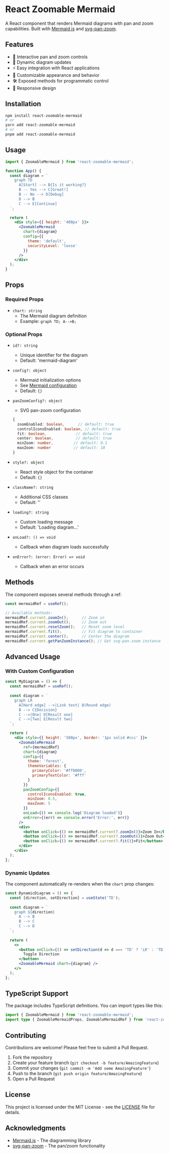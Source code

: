 # React Zoomable Mermaid

A React component that renders Mermaid diagrams with pan and zoom capabilities. Built with [Mermaid.js](https://mermaid.js.org/) and [svg-pan-zoom](https://github.com/ariutta/svg-pan-zoom).

## Features

- 🎯 Interactive pan and zoom controls
- 🔄 Dynamic diagram updates
- ⚡ Easy integration with React applications
- 🎨 Customizable appearance and behavior
- 🛠️ Exposed methods for programmatic control
- 📱 Responsive design

## Installation

```bash
npm install react-zoomable-mermaid
# or
yarn add react-zoomable-mermaid
# or
pnpm add react-zoomable-mermaid
```

## Usage

```jsx
import { ZoomableMermaid } from 'react-zoomable-mermaid';

function App() {
  const diagram = `
    graph TD
      A[Start] --> B{Is it working?}
      B -- Yes --> C[Great!]
      B -- No --> D[Debug]
      D --> B
      C --> E[Continue]
  `;

  return (
    <div style={{ height: '400px' }}>
      <ZoomableMermaid 
        chart={diagram}
        config={{
          theme: 'default',
          securityLevel: 'loose'
        }}
      />
    </div>
  );
}
```

## Props

### Required Props

- `chart: string`
  - The Mermaid diagram definition
  - Example: `graph TD; A-->B;`

### Optional Props

- `id?: string`
  - Unique identifier for the diagram
  - Default: 'mermaid-diagram'

- `config?: object`
  - Mermaid initialization options
  - See [Mermaid configuration](https://mermaid.js.org/config/configuration.html)
  - Default: `{}`

- `panZoomConfig?: object`
  - SVG pan-zoom configuration
  ```typescript
  {
    zoomEnabled: boolean,      // default: true
    controlIconsEnabled: boolean, // default: true
    fit: boolean,             // default: true
    center: boolean,          // default: true
    minZoom: number,         // default: 0.1
    maxZoom: number          // default: 10
  }
  ```

- `style?: object`
  - React style object for the container
  - Default: `{}`

- `className?: string`
  - Additional CSS classes
  - Default: ''

- `loading?: string`
  - Custom loading message
  - Default: 'Loading diagram...'

- `onLoad?: () => void`
  - Callback when diagram loads successfully

- `onError?: (error: Error) => void`
  - Callback when an error occurs

## Methods

The component exposes several methods through a ref:

```jsx
const mermaidRef = useRef();

// Available methods:
mermaidRef.current.zoomIn();      // Zoom in
mermaidRef.current.zoomOut();     // Zoom out
mermaidRef.current.resetZoom();   // Reset zoom level
mermaidRef.current.fit();         // Fit diagram to container
mermaidRef.current.center();      // Center the diagram
mermaidRef.current.getPanZoomInstance(); // Get svg-pan-zoom instance
```

## Advanced Usage

### With Custom Configuration

```jsx
const MyDiagram = () => {
  const mermaidRef = useRef();
  
  const diagram = `
    graph LR
      A[Hard edge] -->|Link text| B(Round edge)
      B --> C{Decision}
      C -->|One| D[Result one]
      C -->|Two| E[Result two]
  `;

  return (
    <div style={{ height: '500px', border: '1px solid #ccc' }}>
      <ZoomableMermaid
        ref={mermaidRef}
        chart={diagram}
        config={{
          theme: 'forest',
          themeVariables: {
            primaryColor: '#ff0000',
            primaryTextColor: '#fff'
          }
        }}
        panZoomConfig={{
          controlIconsEnabled: true,
          minZoom: 0.5,
          maxZoom: 5
        }}
        onLoad={() => console.log('Diagram loaded')}
        onError={(err) => console.error('Error:', err)}
      />
      <div>
        <button onClick={() => mermaidRef.current?.zoomIn()}>Zoom In</button>
        <button onClick={() => mermaidRef.current?.zoomOut()}>Zoom Out</button>
        <button onClick={() => mermaidRef.current?.fit()}>Fit</button>
      </div>
    </div>
  );
};
```

### Dynamic Updates

The component automatically re-renders when the `chart` prop changes:

```jsx
const DynamicDiagram = () => {
  const [direction, setDirection] = useState('TD');
  
  const diagram = `
    graph ${direction}
      A --> B
      B --> C
      C --> D
  `;
  
  return (
    <>
      <button onClick={() => setDirection(d => d === 'TD' ? 'LR' : 'TD')}>
        Toggle Direction
      </button>
      <ZoomableMermaid chart={diagram} />
    </>
  );
};
```

## TypeScript Support

The package includes TypeScript definitions. You can import types like this:

```typescript
import { ZoomableMermaid } from 'react-zoomable-mermaid';
import type { ZoomableMermaidProps, ZoomableMermaidRef } from 'react-zoomable-mermaid';
```

## Contributing

Contributions are welcome! Please feel free to submit a Pull Request.

1. Fork the repository
2. Create your feature branch (`git checkout -b feature/AmazingFeature`)
3. Commit your changes (`git commit -m 'Add some AmazingFeature'`)
4. Push to the branch (`git push origin feature/AmazingFeature`)
5. Open a Pull Request

## License

This project is licensed under the MIT License - see the [LICENSE](LICENSE) file for details.

## Acknowledgments

- [Mermaid.js](https://mermaid.js.org/) - The diagramming library
- [svg-pan-zoom](https://github.com/ariutta/svg-pan-zoom) - The pan/zoom functionality
